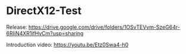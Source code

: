 # DirectX12-Test

Release: https://drive.google.com/drive/folders/1OSvTEVvm-SzeG64r-6RIiN4XR1ifHvCm?usp=sharing

Introduction video: https://youtu.be/Etz0Swa4-h0
